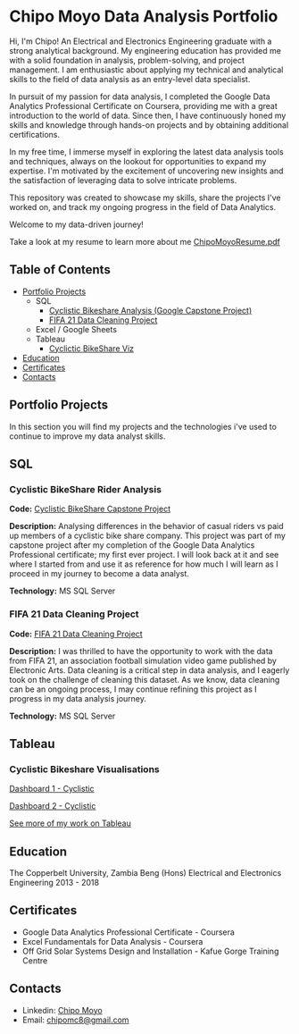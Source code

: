 # Chipo Moyo Data Analysis Portfolio
Hi, I'm Chipo! An Electrical and Electronics Engineering graduate with a strong analytical background. My engineering education has provided me with a solid foundation in analysis, problem-solving, and project management. I am enthusiastic about applying my technical and analytical skills to the field of data analysis as an entry-level data specialist.

In pursuit of my passion for data analysis, I completed the Google Data Analytics Professional Certificate on Coursera, providing me with a great introduction to the world of data. Since then, I have continuously honed my skills and knowledge through hands-on projects and by obtaining additional certifications.

In my free time, I immerse myself in exploring the latest data analysis tools and techniques, always on the lookout for opportunities to expand my expertise. I'm motivated by the excitement of uncovering new insights and the satisfaction of leveraging data to solve intricate problems.

This repository was created to showcase my skills, share the projects I've worked on, and track my ongoing progress in the field of Data Analytics. 

Welcome to my data-driven journey!

Take a look at my resume to learn more about me [ChipoMoyoResume.pdf](https://github.com/ChipoMC/Data_Analysis_Portoflio/files/13227787/ChipoMoyoResume.pdf)

## Table of Contents
- [Portfolio Projects](https://github.com/ChipoMC/Data_Analysis_Portoflio/blob/main/README.md#portfolio-projects)
  - SQL
    - [Cyclistic Bikeshare Analysis (Google Capstone Project)](https://github.com/ChipoMC/Data_Analysis_Portoflio#cyclistic-bikeshare-rider-analysis)
    - [FIFA 21 Data Cleaning Project](https://github.com/ChipoMC/Data_Analysis_Portoflio/blob/main/README.md#fifa-21-data-cleaning-project)
  - Excel / Google Sheets
  - Tableau
    - [Cyclictic BikeShare Viz](https://github.com/ChipoMC/Data_Analysis_Portoflio/blob/main/README.md#cyclistic-bikeshare-visualisations)
- [Education](https://github.com/ChipoMC/Data_Analysis_Portoflio/blob/main/README.md#education)
- [Certificates](https://github.com/ChipoMC/Data_Analysis_Portoflio/blob/main/README.md#certificates)
- [Contacts](https://github.com/ChipoMC/Data_Analysis_Portoflio/blob/main/README.md#contacts)
 
 
## Portfolio Projects

In this section you will find my projects and the technologies i've used to continue to improve my data analyst skills.
## SQL

### Cyclistic BikeShare Rider Analysis
**Code:** [Cyclistic BikeShare Capstone Project](https://github.com/ChipoMC/Portfolio-Projects/blob/main/Cysclistic_Bikeshare_Chipo.sql)

**Description:** Analysing differences in the behavior of casual riders vs paid up members of a cyclistic bike share company. 
This project was part of my capstone project after my completion of the Google Data Analytics Professional certificate; my first ever project. I will look back at it and see where I started from and use it as reference for how much I will learn as I proceed in my journey to become a data analyst.

**Technology:** MS SQL Server

### FIFA 21 Data Cleaning Project

**Code:** [FIFA 21 Data Cleaning Project](https://github.com/ChipoMC/Portfolio-Projects/blob/main/FIFA21_DataCleaning.sql)

**Description:** I was thrilled to have the opportunity to work with the data from FIFA 21, an association football simulation video game published by Electronic Arts. Data cleaning is a critical step in data analysis, and I eagerly took on the challenge of cleaning this dataset. As we know, data cleaning can be an ongoing process, I may continue refining this project as I progress in my data analysis journey.

**Technology:** MS SQL Server

## Tableau

### Cyclistic Bikeshare Visualisations
[Dashboard 1 - Cyclistic](https://github.com/ChipoMC/Portfolio-Projects/blob/main/Tableau-dashboards/cyclistic_dashboard1.png)

[Dashboard 2 - Cyclistic](https://github.com/ChipoMC/Portfolio-Projects/blob/main/Tableau-dashboards/cyclistic_bikeshare2.png)

[See more of my work on Tableau](https://public.tableau.com/app/profile/chipo.moyo/vizzes)

## Education
The Copperbelt University, Zambia 
Beng (Hons) Electrical and Electronics Engineering
2013 - 2018

## Certificates
- Google Data Analytics Professional Certificate - Coursera
- Excel Fundamentals for Data Analysis - Coursera
- Off Grid Solar Systems Design and Installation - Kafue Gorge Training Centre

## Contacts
- Linkedin: [Chipo Moyo](https://www.linkedin.com/in/chipo-moyo-993aa0179/)
- Email: chipomc8@gmail.com






